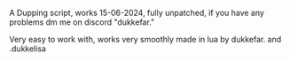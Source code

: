 A Dupping script, works 15-06-2024, fully unpatched, if you have any problems dm me on discord "dukkefar."

Very easy to work with, works very smoothly made in lua by dukkefar. and .dukkelisa
